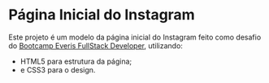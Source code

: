 # Página Inicial do Instagram

Este projeto é um modelo da página inicial do Instagram feito como desafio do [Bootcamp Everis FullStack Developer](https://web.digitalinnovation.one/track/everis-fullstack-developer), utilizando: 

  - HTML5 para estrutura da página;
  - e CSS3 para o design.
